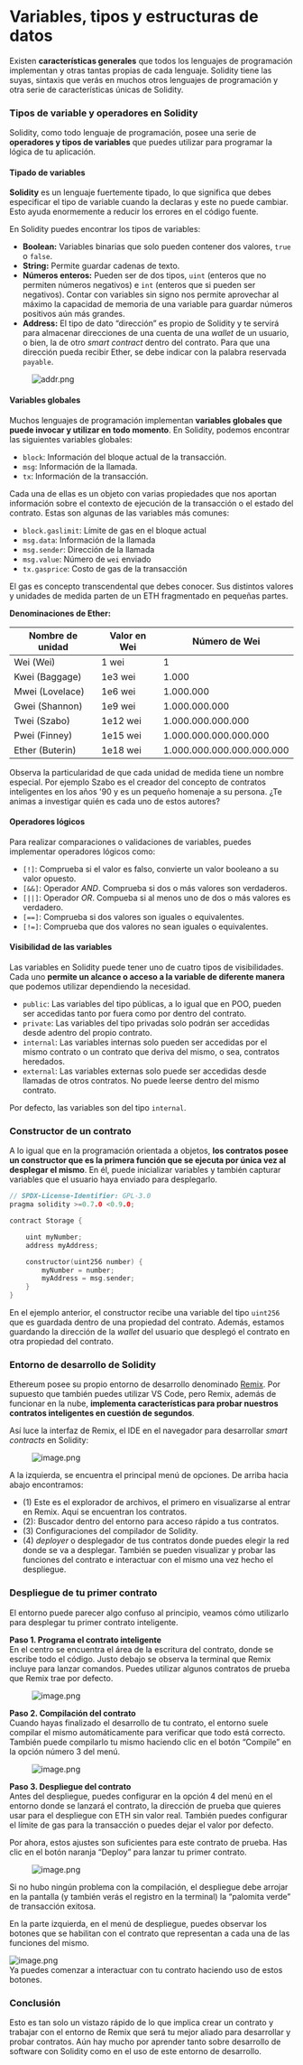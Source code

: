 # Variables, tipos y estructuras de datos

Existen **características generales** que todos los lenguajes de programación implementan y otras tantas propias de cada lenguaje. Solidity tiene las suyas, sintaxis que verás en muchos otros lenguajes de programación y otra serie de características únicas de Solidity.

### Tipos de variable y operadores en Solidity

Solidity, como todo lenguaje de programación, posee una serie de **operadores y tipos de variables** que puedes utilizar para programar la lógica de tu aplicación.

#### Tipado de variables

**Solidity** es un lenguaje fuertemente tipado, lo que significa que debes especificar el tipo de variable cuando la declaras y este no puede cambiar. Esto ayuda enormemente a reducir los errores en el código fuente.

En Solidity puedes encontrar los tipos de variables:

* **Boolean:** Variables binarias que solo pueden contener dos valores, `true` o `false`.
* **String:** Permite guardar cadenas de texto.
* **Números enteros:** Pueden ser de dos tipos, `uint` (enteros que no permiten números negativos) e `int` (enteros que si pueden ser negativos). Contar con variables sin signo nos permite aprovechar al máximo la capacidad de memoria de una variable para guardar números positivos aún más grandes.
* **Address:** El tipo de dato “dirección” es propio de Solidity y te servirá para almacenar direcciones de una cuenta de una _wallet_ de un usuario, o bien, la de otro _smart contract_ dentro del contrato. Para que una dirección pueda recibir Ether, se debe indicar con la palabra reservada `payable`.

<figure><img src="https://cdn.document360.io/da52b302-22aa-4a71-9908-ba18e68ffee7/Images/Documentation/addr.png" alt="addr.png"><figcaption></figcaption></figure>

#### Variables globales

Muchos lenguajes de programación implementan **variables globales que puede invocar y utilizar en todo momento**. En Solidity, podemos encontrar las siguientes variables globales:

* `block`: Información del bloque actual de la transacción.
* `msg`: Información de la llamada.
* `tx`: Información de la transacción.

Cada una de ellas es un objeto con varias propiedades que nos aportan información sobre el contexto de ejecución de la transacción o el estado del contrato. Estas son algunas de las variables más comunes:

* `block.gaslimit`: Límite de gas en el bloque actual
* `msg.data`: Información de la llamada
* `msg.sender`: Dirección de la llamada
* `msg.value`: Número de `wei` enviado
* `tx.gasprice`: Costo de gas de la transacción

El gas es concepto transcendental que debes conocer. Sus distintos valores y unidades de medida parten de un ETH fragmentado en pequeñas partes.

**Denominaciones de Ether:**

| Nombre de unidad | Valor en Wei | Número de Wei             |
| ---------------- | ------------ | ------------------------- |
| Wei (Wei)        | 1 wei        | 1                         |
| Kwei (Baggage)   | 1e3 wei      | 1.000                     |
| Mwei (Lovelace)  | 1e6 wei      | 1.000.000                 |
| Gwei (Shannon)   | 1e9 wei      | 1.000.000.000             |
| Twei (Szabo)     | 1e12 wei     | 1.000.000.000.000         |
| Pwei (Finney)    | 1e15 wei     | 1.000.000.000.000.000     |
| Ether (Buterin)  | 1e18 wei     | 1.000.000.000.000.000.000 |

Observa la particularidad de que cada unidad de medida tiene un nombre especial. Por ejemplo Szabo es el creador del concepto de contratos inteligentes en los años '90 y es un pequeño homenaje a su persona. ¿Te animas a investigar quién es cada uno de estos autores?

#### Operadores lógicos

Para realizar comparaciones o validaciones de variables, puedes implementar operadores lógicos como:

* `[!]`: Comprueba si el valor es falso, convierte un valor booleano a su valor opuesto.
* `[&&]`: Operador _AND_. Comprueba si dos o más valores son verdaderos.
* `[||]`: Operador _OR_. Compueba si al menos uno de dos o más valores es verdadero.
* `[==]`: Comprueba si dos valores son iguales o equivalentes.
* `[!=]`: Comprueba que dos valores no sean iguales o equivalentes.

#### Visibilidad de las variables

Las variables en Solidity puede tener uno de cuatro tipos de visibilidades. Cada uno **permite un alcance o acceso a la variable de diferente manera** que podemos utilizar dependiendo la necesidad.

* `public`: Las variables del tipo públicas, a lo igual que en POO, pueden ser accedidas tanto por fuera como por dentro del contrato.
* `private`: Las variables del tipo privadas solo podrán ser accedidas desde adentro del propio contrato.
* `internal`: Las variables internas solo pueden ser accedidas por el mismo contrato o un contrato que deriva del mismo, o sea, contratos heredados.
* `external`: Las variables externas solo puede ser accedidas desde llamadas de otros contratos. No puede leerse dentro del mismo contrato.

Por defecto, las variables son del tipo `internal`.

### Constructor de un contrato

A lo igual que en la programación orientada a objetos, **los contratos posee un constructor que es la primera función que se ejecuta por única vez al desplegar el mismo**. En él, puede inicializar variables y también capturar variables que el usuario haya enviado para desplegarlo.

```c
// SPDX-License-Identifier: GPL-3.0
pragma solidity >=0.7.0 <0.9.0;

contract Storage {

    uint myNumber;
    address myAddress;

    constructor(uint256 number) {
        myNumber = number;
        myAddress = msg.sender;
    }
}
```

En el ejemplo anterior, el constructor recibe una variable del tipo `uint256` que es guardada dentro de una propiedad del contrato. Además, estamos guardando la dirección de la _wallet_ del usuario que desplegó el contrato en otra propiedad del contrato.

### Entorno de desarrollo de Solidity

Ethereum posee su propio entorno de desarrollo denominado [Remix](https://remix.ethereum.org/). Por supuesto que también puedes utilizar VS Code, pero Remix, además de funcionar en la nube, **implementa características para probar nuestros contratos inteligentes en cuestión de segundos**.

Así luce la interfaz de Remix, el IDE en el navegador para desarrollar _smart contracts_ en Solidity:

<figure><img src="https://cdn.document360.io/da52b302-22aa-4a71-9908-ba18e68ffee7/Images/Documentation/image(693).png" alt="image.png"><figcaption></figcaption></figure>

A la izquierda, se encuentra el principal menú de opciones. De arriba hacia abajo encontramos:

* (1) Este es el explorador de archivos, el primero en visualizarse al entrar en Remix. Aquí se encuentran los contratos.
* (2): Buscador dentro del entorno para acceso rápido a tus contratos.
* (3) Configuraciones del compilador de Solidity.
* (4) _deployer_ o desplegador de tus contratos donde puedes elegir la red donde se va a desplegar. También se pueden visualizar y probar las funciones del contrato e interactuar con el mismo una vez hecho el despliegue.

### Despliegue de tu primer contrato

El entorno puede parecer algo confuso al principio, veamos cómo utilizarlo para desplegar tu primer contrato inteligente.

**Paso 1. Programa el contrato inteligente**\
En el centro se encuentra el área de la escritura del contrato, donde se escribe todo el código. Justo debajo se observa la terminal que Remix incluye para lanzar comandos. Puedes utilizar algunos contratos de prueba que Remix trae por defecto.

<figure><img src="https://cdn.document360.io/da52b302-22aa-4a71-9908-ba18e68ffee7/Images/Documentation/image(700).png" alt="image.png"><figcaption></figcaption></figure>

**Paso 2. Compilación del contrato**\
Cuando hayas finalizado el desarrollo de tu contrato, el entorno suele compilar el mismo automáticamente para verificar que todo está correcto. También puede compilarlo tu mismo haciendo clic en el botón “Compile” en la opción número 3 del menú.

<figure><img src="https://cdn.document360.io/da52b302-22aa-4a71-9908-ba18e68ffee7/Images/Documentation/image(696).png" alt="image.png"><figcaption></figcaption></figure>

**Paso 3. Despliegue del contrato**\
Antes del despliegue, puedes configurar en la opción 4 del menú en el entorno donde se lanzará el contrato, la dirección de prueba que quieres usar para el despliegue con ETH sin valor real. También puedes configurar el límite de gas para la transacción o puedes dejar el valor por defecto.

Por ahora, estos ajustes son suficientes para este contrato de prueba. Has clic en el botón naranja “Deploy” para lanzar tu primer contrato.

<figure><img src="https://cdn.document360.io/da52b302-22aa-4a71-9908-ba18e68ffee7/Images/Documentation/image(697).png" alt="image.png"><figcaption></figcaption></figure>

Si no hubo ningún problema con la compilación, el despliegue debe arrojar en la pantalla (y también verás el registro en la terminal) la “palomita verde” de transacción exitosa.

En la parte izquierda, en el menú de despliegue, puedes observar los botones que se habilitan con el contrato que representan a cada una de las funciones del mismo.

![image.png](https://cdn.document360.io/da52b302-22aa-4a71-9908-ba18e68ffee7/Images/Documentation/image\(698\).png)\
Ya puedes comenzar a interactuar con tu contrato haciendo uso de estos botones.

### Conclusión

Esto es tan solo un vistazo rápido de lo que implica crear un contrato y trabajar con el entorno de Remix que será tu mejor aliado para desarrollar y probar contratos. Aún hay mucho por aprender tanto sobre desarrollo de software con Solidity como en el uso de este entorno de desarrollo.
